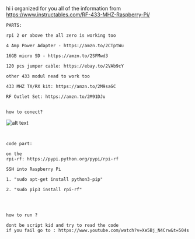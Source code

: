 hi i organized for you all of the information from https://www.instructables.com/RF-433-MHZ-Raspberry-Pi/
```
PARTS:

rpi 2 or above the all zero is working too

4 Amp Power Adapter - https://amzn.to/2CTptWu

16GB micro SD - https://amzn.to/2SFMwd3

120 pcs jumper cable: https://ebay.to/2VAb9cY

other 433 modul nead to work too

433 MHZ TX/RX kit: https://amzn.to/2M9saGC

RF Outlet Set: https://amzn.to/2M91DJu


how to conect?
```
![alt text](https://content.instructables.com/F52/I4WX/J76GIPLZ/F52I4WXJ76GIPLZ.png?auto=webp&frame=1&fit=bounds&md=424ff0b0e8c10ca6e958481ca898f631)
```


code part:

on the 
rpi-rf: https://pypi.python.org/pypi/rpi-rf

SSH into Raspberry Pi

1. "sudo apt-get install python3-pip"

2. "sudo pip3 install rpi-rf"




how to run ?

dont be script kid and try to read the code
if you fail go to : https://www.youtube.com/watch?v=Xe5Bj_N4Crw&t=504s


```


